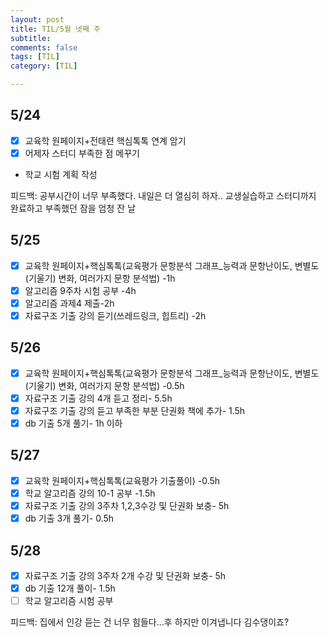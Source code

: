 ```yaml
---
layout: post
title: TIL/5월 넷째 주 
subtitle: 
comments: false
tags: [TIL]
category: [TIL]

---
```


## 5/24
- [x] 교육학 원페이지+전태련 핵심톡톡 연계 암기
- [x] 어제자 스터디 부족한 점 메꾸기
- 학교 시험 계획 작성

피드백: 공부시간이 너무 부족했다. 내일은 더 열심히 하자.. 교생실습하고 스터디까지 완료하고 부족했던 잠을 엄청 잔 날

## 5/25
- [x] 교육학 원페이지+핵심톡톡(교육평가 문항분석 그래프_능력과 문항난이도, 변별도(기울기) 변화, 여러가지 문항 분석법) -1h
- [x] 알고리즘 9주차 시험 공부 -4h
- [x] 알고리즘 과제4 제출-2h
- [x] 자료구조 기출 강의 듣기(쓰레드링크, 힙트리) -2h

## 5/26
- [x] 교육학 원페이지+핵심톡톡(교육평가 문항분석 그래프_능력과 문항난이도, 변별도(기울기) 변화, 여러가지 문항 분석법) -0.5h
- [x] 자료구조 기출 강의 4개 듣고 정리- 5.5h
- [x] 자료구조 기출 강의 듣고 부족한 부분 단권화 책에 추가- 1.5h
- [x] db 기출 5개 풀기- 1h 이하

## 5/27
- [x] 교육학 원페이지+핵심톡톡(교육평가 기출풀이) -0.5h
- [x] 학교 알고리즘 강의 10-1 공부 -1.5h
- [x] 자료구조 기출 강의 3주차 1,2,3수강 및 단권화 보충- 5h 
- [x] db 기출 3개 풀기- 0.5h

## 5/28
- [x] 자료구조 기출 강의 3주차 2개 수강 및 단권화 보충- 5h
- [x] db 기출 12개 풀이- 1.5h
- [ ] 학교 알고리즘 시험 공부

피드백: 집에서 인강 듣는 건 너무 힘들다...후 하지만 이겨냅니다 김수댕이죠? 
